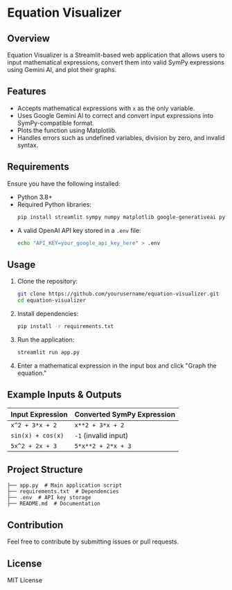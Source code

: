 # Equation Visualizer

## Overview
Equation Visualizer is a Streamlit-based web application that allows users to input mathematical expressions, convert them into valid SymPy expressions using Gemini AI, and plot their graphs.

## Features
- Accepts mathematical expressions with `x` as the only variable.
- Uses Google Gemini AI to correct and convert input expressions into SymPy-compatible format.
- Plots the function using Matplotlib.
- Handles errors such as undefined variables, division by zero, and invalid syntax.

## Requirements
Ensure you have the following installed:

- Python 3.8+
- Required Python libraries:
  ```sh
  pip install streamlit sympy numpy matplotlib google-generativeai python-dotenv
  ```
- A valid OpenAI API key stored in a `.env` file:
  ```sh
  echo "API_KEY=your_google_api_key_here" > .env
  ```

## Usage

1. Clone the repository:
   ```sh
   git clone https://github.com/yourusername/equation-visualizer.git
   cd equation-visualizer
   ```

2. Install dependencies:
   ```sh
   pip install -r requirements.txt
   ```

3. Run the application:
   ```sh
   streamlit run app.py
   ```

4. Enter a mathematical expression in the input box and click "Graph the equation."

## Example Inputs & Outputs

| Input Expression   | Converted SymPy Expression |
|--------------------|--------------------------|
| `x^2 + 3*x + 2`   | `x**2 + 3*x + 2`         |
| `sin(x) + cos(x)` | `-1` (invalid input)     |
| `5x^2 + 2x + 3`   | `5*x**2 + 2*x + 3`       |

## Project Structure
```
├── app.py  # Main application script
├── requirements.txt  # Dependencies
├── .env  # API key storage
├── README.md  # Documentation
```

## Contribution
Feel free to contribute by submitting issues or pull requests.

## License
MIT License

